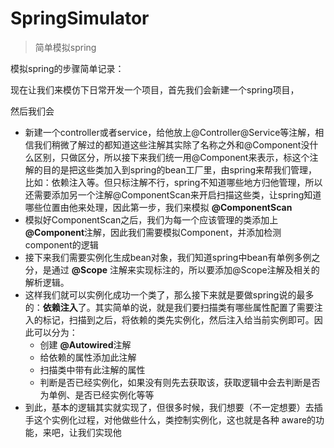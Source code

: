# SpringSimulator
> 简单模拟spring


模拟spring的步骤简单记录：

现在让我们来模仿下日常开发一个项目，首先我们会新建一个spring项目，

然后我们会

- 新建一个controller或者service，给他放上@Controller\@Service等注解，相信我们稍微了解过的都知道这些注解其实除了名称之外和@Component没什么区别，只做区分，所以接下来我们统一用@Component来表示，标这个注解的目的是把这些类加入到spring的bean工厂里，由spring来帮我们管理，比如：依赖注入等。但只标注解不行，spring不知道哪些地方归他管理，所以还需要添加另一个注解@ComponentScan来开启扫描这些类，让spring知道哪些位置由他来处理，因此第一步，我们来模拟 **@ComponentScan**
- 模拟好ComponentScan之后，我们为每一个应该管理的类添加上 **@Component**注解，因此我们需要模拟Component，并添加检测component的逻辑
- 接下来我们需要实例化生成bean对象，我们知道spring中bean有单例多例之分，是通过 **@Scope** 注解来实现标注的，所以要添加@Scope注解及相关的解析逻辑。
- 这样我们就可以实例化成功一个类了，那么接下来就是要做spring说的最多的：**依赖注入**了。其实简单的说，就是我们要扫描类有哪些属性配置了需要注入的标记，扫描到之后，将依赖的类先实例化，然后注入给当前实例即可。因此可以分为：
  - 创建 **@Autowired**注解
  - 给依赖的属性添加此注解
  - 扫描类中带有此注解的属性
  - 判断是否已经实例化，如果没有则先去获取该，获取逻辑中会去判断是否为单例、是否已经实例化等等
- 到此，基本的逻辑其实就实现了，但很多时候，我们想要（不一定想要）去插手这个实例化过程，对他做些什么，类控制实例化，这也就是各种 aware的功能，来吧，让我们实现他

